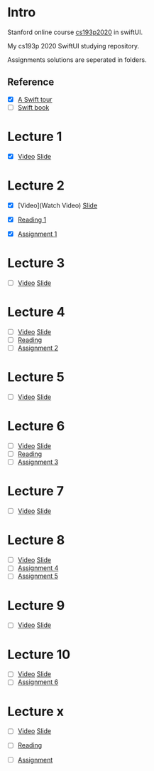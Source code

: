 # Intro
Stanford online course [cs193p2020](https://cs193p.sites.stanford.edu/) in swiftUI.

My cs193p 2020 SwiftUI studying repository.

Assignments solutions are seperated in folders.


## Reference
- [x] [A Swift tour](https://docs.swift.org/swift-book/GuidedTour/GuidedTour.html)
- [ ] [Swift book](https://docs.swift.org/swift-book/)

# Lecture 1
- [x] [Video](https://youtu.be/jbtqIBpUG7g) [Slide](https://cs193p.sites.stanford.edu/sites/g/files/sbiybj16636/files/media/file/l1.pdf)

# Lecture 2
- [x] [Video](Watch Video) [Slide](https://cs193p.sites.stanford.edu/sites/g/files/sbiybj16636/files/media/file/l2.pdf)
- [x] [Reading 1](https://cs193p.sites.stanford.edu/sites/g/files/sbiybj16636/files/media/file/r1.pdf)
- [x] [Assignment 1](https://cs193p.sites.stanford.edu/sites/g/files/sbiybj16636/files/media/file/a1.pdf)


# Lecture 3
- [ ] [Video](https://www.youtube.com/watch?v=SIYdYpPXil4&list=PLpGHT1n4-mAtTj9oywMWoBx0dCGd51_yG&index=3) [Slide](https://cs193p.sites.stanford.edu/sites/g/files/sbiybj16636/files/media/file/l3_0.pdf)

# Lecture 4
- [ ] [Video](https://www.youtube.com/watch?v=eHEeWzFP6O4&list=PLpGHT1n4-mAtTj9oywMWoBx0dCGd51_yG&index=4) [Slide](https://cs193p.sites.stanford.edu/sites/g/files/sbiybj16636/files/media/file/l4.pdf)
- [ ] [Reading](https://cs193p.sites.stanford.edu/sites/g/files/sbiybj16636/files/media/file/r2_0.pdf)
- [ ] [Assignment 2](https://cs193p.sites.stanford.edu/sites/g/files/sbiybj16636/files/media/file/a2_0.pdf)

# Lecture 5
- [ ] [Video](https://www.youtube.com/watch?v=oDKDGCRdSHc) [Slide](https://cs193p.sites.stanford.edu/sites/g/files/sbiybj16636/files/media/file/lecture_5.pdf)

# Lecture 6
- [ ] [Video](https://www.youtube.com/watch?v=3krC2c56ceQ) [Slide](https://cs193p.sites.stanford.edu/sites/g/files/sbiybj16636/files/media/file/lecture_6.pdf)
- [ ] [Reading](https://cs193p.sites.stanford.edu/sites/g/files/sbiybj16636/files/media/file/reading_3.pdf)
- [ ] [Assignment 3](https://cs193p.sites.stanford.edu/sites/g/files/sbiybj16636/files/media/file/assignment_3.pdf)

# Lecture 7
- [ ] [Video](https://www.youtube.com/watch?v=tmx-OwkBWxA) [Slide](https://cs193p.sites.stanford.edu/sites/g/files/sbiybj16636/files/media/file/lecture_7_0.pdf)

# Lecture 8
- [ ] [Video](https://www.youtube.com/watch?v=mz-rNLWJ0bk) [Slide](https://cs193p.sites.stanford.edu/sites/g/files/sbiybj16636/files/media/file/lecture_8.pdf)
- [ ] [Assignment 4](https://cs193p.sites.stanford.edu/sites/g/files/sbiybj16636/files/media/file/a4_0.pdf)
- [ ] [Assignment 5](https://cs193p.sites.stanford.edu/sites/g/files/sbiybj16636/files/media/file/assignment_5.pdf)

# Lecture 9
- [ ] [Video](https://youtu.be/0i152oA3T3s) [Slide](https://cs193p.sites.stanford.edu/sites/g/files/sbiybj16636/files/media/file/l9_0.pdf)

# Lecture 10
- [ ] [Video](https://youtu.be/CKexGQuIO7E) [Slide](https://cs193p.sites.stanford.edu/sites/g/files/sbiybj16636/files/media/file/l10.pdf)
- [ ] [Assignment 6](https://cs193p.sites.stanford.edu/sites/g/files/sbiybj16636/files/media/file/a6.pdf)

# Lecture x
- [ ] [Video]() [Slide]()
- [ ] [Reading]()
- [ ] [Assignment]()

